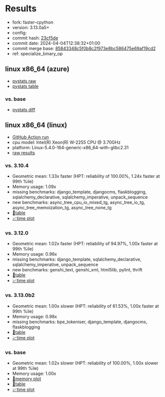 # Results

- fork: faster-cpython
- version: 3.13.0a5+
- config: 
- commit hash: [23cf5de](https://github.com/faster%2dcpython/cpython/commit/23cf5de)
- commit date: 2024-04-04T12:38:32+01:00
- commit merge base: [85843348c5f0b8c2f973e8bc586475e69af19cd2](https://github.com/faster%2dcpython/cpython/commit/85843348c5f0b8c2f973e8bc586475e69af19cd2)
- ref: specialize_binary_op

## linux x86_64 (azure)

- [pystats raw](bm-20240404-azure-x86_64-faster%252dcpython-specialize_binary_op-3.13.0a5%2B-23cf5de-pystats.json)
- [pystats table](bm-20240404-azure-x86_64-faster%252dcpython-specialize_binary_op-3.13.0a5%2B-23cf5de-pystats.md)

### vs. base

- [pystats diff](bm-20240404-azure-x86_64-faster%252dcpython-specialize_binary_op-3.13.0a5%2B-23cf5de-pystats-vs-base.md)

## linux x86_64 (linux)

- [GitHub Action run](https://github.com/faster-cpython/benchmarking/actions/runs/8553994929)
- cpu model: Intel(R) Xeon(R) W-2255 CPU @ 3.70GHz
- platform: Linux-5.4.0-164-generic-x86_64-with-glibc2.31
- [raw results](bm-20240404-linux-x86_64-faster%252dcpython-specialize_binary_op-3.13.0a5%2B-23cf5de.json)

### vs. 3.10.4

- Geometric mean: 1.33x faster (HPT: reliability of 100.00%, 1.24x faster at 99th %ile)
- Memory usage: 1.09x
- missing benchmarks: django_template, djangocms, flaskblogging, sqlalchemy_declarative, sqlalchemy_imperative, unpack_sequence
- new benchmarks: async_tree_cpu_io_mixed_tg, async_tree_io_tg, async_tree_memoization_tg, async_tree_none_tg
- [📄table](bm-20240404-linux-x86_64-faster%252dcpython-specialize_binary_op-3.13.0a5%2B-23cf5de-vs-3.10.4.md)
- [📈time plot](bm-20240404-linux-x86_64-faster%252dcpython-specialize_binary_op-3.13.0a5%2B-23cf5de-vs-3.10.4.svg)

### vs. 3.12.0

- Geometric mean: 1.02x faster (HPT: reliability of 94.97%, 1.00x faster at 99th %ile)
- Memory usage: 0.96x
- missing benchmarks: django_template, sqlalchemy_declarative, sqlalchemy_imperative, unpack_sequence
- new benchmarks: genshi_text, genshi_xml, html5lib, pylint, thrift
- [📄table](bm-20240404-linux-x86_64-faster%252dcpython-specialize_binary_op-3.13.0a5%2B-23cf5de-vs-3.12.0.md)
- [📈time plot](bm-20240404-linux-x86_64-faster%252dcpython-specialize_binary_op-3.13.0a5%2B-23cf5de-vs-3.12.0.svg)

### vs. 3.13.0b2

- Geometric mean: 1.00x slower (HPT: reliability of 61.53%, 1.00x faster at 99th %ile)
- Memory usage: 0.98x
- missing benchmarks: bpe_tokeniser, django_template, djangocms, flaskblogging
- [📄table](bm-20240404-linux-x86_64-faster%252dcpython-specialize_binary_op-3.13.0a5%2B-23cf5de-vs-3.13.0b2.md)
- [📈time plot](bm-20240404-linux-x86_64-faster%252dcpython-specialize_binary_op-3.13.0a5%2B-23cf5de-vs-3.13.0b2.svg)

### vs. base

- Geometric mean: 1.02x slower (HPT: reliability of 100.00%, 1.00x slower at 99th %ile)
- Memory usage: 1.00x
- [🧠memory plot](bm-20240404-linux-x86_64-faster%252dcpython-specialize_binary_op-3.13.0a5%2B-23cf5de-vs-base-mem.svg)
- [📄table](bm-20240404-linux-x86_64-faster%252dcpython-specialize_binary_op-3.13.0a5%2B-23cf5de-vs-base.md)
- [📈time plot](bm-20240404-linux-x86_64-faster%252dcpython-specialize_binary_op-3.13.0a5%2B-23cf5de-vs-base.svg)

